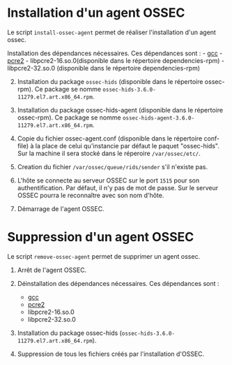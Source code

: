 # Installation d'un agent OSSEC

Le script `install-ossec-agent` permet de réaliser l'installation d'un agent ossec.
	
Installation des dépendances nécessaires. Ces dépendances sont :
	- [gcc](https://gcc.gnu.org/)
	- [pcre2](https://www.pcre.org/current/doc/html/pcre2.html)
	- libpcre2-16.so.0(disponible dans le répertoire dependencies-rpm)
	- libpcre2-32.so.0 (disponible dans le répertoire dependencies-rpm)

2. Installation du package `ossec-hids` (disponible dans le répertoire ossec-rpm). Ce package se nomme `ossec-hids-3.6.0-11279.el7.art.x86_64.rpm`.

3. Installation du package ossec-hids-agent (disponible dans le répertoire ossec-rpm). Ce package se nomme `ossec-hids-agent-3.6.0-11279.el7.art.x86_64.rpm`.

4. Copie du fichier ossec-agent.conf (disponible dans le répertoire conf-file) à la place de celui qu'instancie par défaut le paquet "ossec-hids". Sur la machine il sera stocké dans le réperoire `/var/ossec/etc/`.

5. Creation du fichier `/var/ossec/queue/rids/sender` s'il n'existe pas.

6. L'hôte se connecte au serveur OSSEC sur le port `1515` pour son authentification. Par défaut, il n'y pas de mot de passe. Sur le serveur OSSEC pourra le reconnaître avec son nom d'hôte.

7. Démarrage de l'agent OSSEC.
	
# Suppression d'un agent OSSEC 

Le script `remove-ossec-agent` permet de supprimer un agent ossec.

1. Arrêt de l'agent OSSEC.

2. Déinstallation des dépendances nécessaires. Ces dépendances sont :
	- [gcc](https://gcc.gnu.org/)
	- [pcre2](https://www.pcre.org/current/doc/html/pcre2.html)
	- libpcre2-16.so.0
	- libpcre2-32.so.0
	
3. Installation du package ossec-hids (`ossec-hids-3.6.0-11279.el7.art.x86_64.rpm`).

4. Suppression de tous les fichiers créés par l'installation d'OSSEC.


